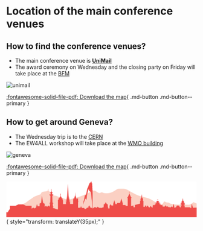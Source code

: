 # Location of the main conference venues


## How to find the conference venues?

- The main conference venue is **[UniMail](https://maps.app.goo.gl/uksXmZmqXUm5Qwqc9)**
- The award ceremony on Wednesday and the closing party on Friday will take place at the [BFM](https://maps.app.goo.gl/hP2Us9NGTJfeNK9b7)

![unimail](img/maps/IAVCEI25-SITG_map_UniMail_BFM_GENF.png)

[:fontawesome-solid-file-pdf: Download the map](img/maps/IAVCEI25-SITG_map_UniMail_BFM_GENF.pdf){ .md-button .md-button--primary }

## How to get around Geneva?

- The Wednesday trip is to the [CERN](https://maps.app.goo.gl/dReFk3xipNKzhVp77)
- The EW4ALL workshop will take place at the [WMO building](https://maps.app.goo.gl/yjAJVMWy4rmwMGHC9)

![geneva](img/maps/IAVCEI25-SITG_map_Geneva.png)

[:fontawesome-solid-file-pdf: Download the map](img/maps/IAVCEI25-SITG_map_Geneva.pdf){ .md-button .md-button--primary }


![Footer](img/footer.png){  style="transform: translateY(35px);" }